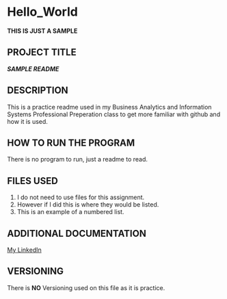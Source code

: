 # Hello_World
**THIS IS JUST A SAMPLE**
## PROJECT TITLE
***SAMPLE README***
## DESCRIPTION
This is a practice readme used in my Business Analytics and Information Systems Professional Preperation class to get more familiar with github and how it is used.
## HOW TO RUN THE PROGRAM
There is no program to run, just a readme to read.
## FILES USED
1. I do not need to use files for this assignment.
2. However if I did this is where they would be listed.
3. This is an example of a numbered list.
## ADDITIONAL DOCUMENTATION
[My LinkedIn](https://www.linkedin.com/in/lucas-mcgee/)
## VERSIONING
There is **NO** Versioning used on this file as it is practice.
